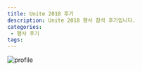 ```yaml
---
title: Unite 2018 후기
description: Unite 2018 행사 참석 후기입니다.
categories:
 - 행사 후기
tags:
---
```


![profile](https://user-images.githubusercontent.com/33112915/40671698-96e61712-63a7-11e8-990b-1ecb5893cb55.jpg)
